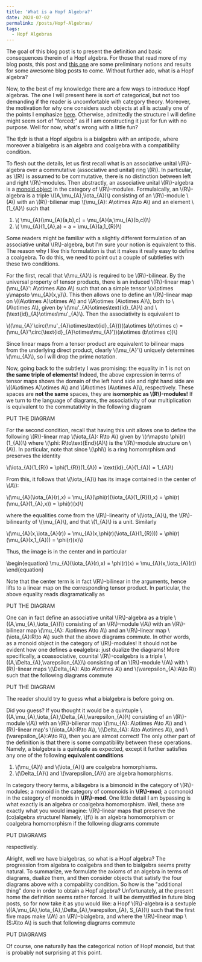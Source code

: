 ```yaml
---
title: 'What is a Hopf Algebra?'
date: 2020-07-02
permalink: /posts/Hopf-Algebras/
tags:
  - Hopf Algebras
---
```


The goal of this blog post is to present the definition and basic consequences therein of a Hopf algebra. For those that read more of my blog posts, this post and [this one](https://almosttrivial.github.io/posts/Tensor-Categories/) are some preliminary notions and results for some awesome blog posts to come. Without further ado, what is a Hopf algebra?

Now, to the best of my knowledge there are a few ways to introduce Hopf algebras. The one I will present here is sort of categorical, but not too demanding if the reader is uncomfortable with category theory. Moreover, the motivation for why one considers such objects at all is actually one of the points I emphasize [here](https://almosttrivial.github.io/posts/Hopf-Algebras-and-Tensor-Categories-a-love-story/). Otherwise, admittedly the structure I will define might seem sort of "forced;" as if I am constructing it just for fun with no purpose. Well for now, what's wrong with a little fun?

The tl;dr is that a Hopf algebra is a bialgebra with an antipode, where moreover a bialgebra is an algebra and coalgebra with a compatibility condition.

To flesh out the details, let us first recall what is an associative unital \\(R\\)-algebra over a commutative (associative and unital) ring \\(R\\). In particular, as \\(R\\) is assumed to be commutative, there is no distinction between left and right \\(R\\)-modules. Then abstractly, an associative unital \\(R\\)-algebra is a [monoid object](https://almosttrivial.github.io/posts/OnMonoidAndModuleObjects/) in the category of \\(R\\)-modules. Formulaically, an \\(R\\)-algebra is a triple \\((A,\mu\_{A},\iota\_{A})\\) consisting of an \\(R\\)-module \\(A\\) with an \\(R\\)-bilienar map \\(\mu\_{A}: A\otimes A\to A\\) and an element \\(1\_{A}\\) such that

1. \\( \mu\_{A}(\mu_{A}(a,b),c) = \mu\_{A}(a,\mu\_{A}(b,c))\\)
2. \\( \mu\_{A}(1\_{A},a) = a = \mu\_{A}(a,1\_{R})\\)

Some readers might be familiar with a slightly different formulation of an associative unital \\(R\\)-algebra, but I'm sure your notion is equivalent to this. The reason why I like this formulation is that it makes it really easy to define a coalgebra. To do this, we need to point out a couple of subtleties with these two conditions.

For the first, recall that \\(\mu_{A}\\) is required to be \\(R\\)-bilinear. By the universal property of tensor products, there is an induced \\(R\\)-linear map \\(\mu\_{A}': A\otimes A\to A\\) such that on a simple tensor \\(x\otimes y\mapsto \mu\_{A}(x,y)\\). This then allows one to define an \\(R\\)-linear map on \\((A\otimes A)\otimes A\\) and \\(A\otimes (A\otimes A)\\), both to \\(A\otimes A\\), given by \\(\mu'\_{A}\otimes\text{id}\_{A}\\) and \\(\text{id}\_{A}\otimes\mu'\_{A}\\). Then the associativity is equivalent to

\\((\mu\_{A}'\circ(\mu'\_{A}\otimes\text{id}\_{A}))((a\otimes b)\otimes c) = (\mu\_{A}'\circ(\text{id}\_{A}\otimes\mu\_{A}'))(a\otimes (b\otimes c))\\)

Since linear maps from a tensor product are equivalent to bilinear maps from the underlying direct product, clearly \\(\mu\_{A}'\\) uniquely determines \\(\mu\_{A}\\), so I will drop the prime notation. 

Now, going back to the subtlety I was promising: the equality in 1 is not on **the same triple of elements!** Indeed, the above expression in terms of tensor maps shows the domain of the left hand side and right hand side are \\((A\otimes A)\otimes A\\) and \\(A\otimes (A\otimes A)\\), respectively. These spaces are **not the same** spaces, they are **isomorphic as \\(R\\)-modules!** If we turn to the language of diagrams, the associativity of our multiplication is equivalent to the commutativity in the following diagram

PUT THE DIAGRAM

For the second condition, recall that having this unit allows one to define the following \\(R\\)-linear map \\(\iota\_{A}: R\to A\\) given by \\(r\mapsto \phi(r)(1\_{A})\\) where \\(\phi: R\to\text{End}(A)\\) is the \\(R\\)-module structure on \\(A\\). In particular, note that since \\(\phi\\) is a ring homomrphism and preserves the identity

\\(\iota\_{A}(1\_{R}) = \phi(1\_{R})(1\_{A}) = \text{id}\_{A}(1\_{A}) = 1\_{A}\\)

From this, it follows that \\(\iota\_{A}\\) has its image contained in the center of \\(A\\):

\\(\mu\_{A}(\iota\_{A}(r),x) = \mu\_{A}(\phi(r)(\iota\_{A}(1\_{R})),x) = \phi(r)(\mu\_{A}(1\_{A},x)) = \phi(r)(x)\\)

where the equalities come from the \\(R\\)-linearity of \\(\iota\_{A}\\), the \\(R\\)-bilinearity of \\(\mu\_{A}\\), and that \\(1\_{A}\\) is a unit. Similarly

\\(\mu\_{A}(x,\iota\_{A}(r)) = \mu\_{A}(x,\phi(r)(\iota\_{A}(1\_{R}))) = \phi(r)(\mu\_{A}(x,1\_{A})) = \phi(r)(x)\\)

Thus, the image is in the center and in particular

\begin{equation}
\mu_{A}(\iota_{A}(r),x) = \phi(r)(x) = \mu_{A}(x,\iota_{A}(r))
\end{equation}

Note that the center term is in fact \\(R\\)-bilinear in the arguments, hence lifts to a linear map on the corresponding tensor product. In particular, the above equality reads diagramatically as

PUT THE DIAGRAM

One can in fact define an associative unital \\(R\\)-algebra as a triple \\((A,\mu\_{A},\iota\_{A})\\) consisting of an \\(R\\)-module \\(A\\) with an \\(R\\)-bilinear map \\(\mu\_{A}: A\otimes A\to A\\) and an \\(R\\)-linear map \\(\iota\_{A}:R\to A\\) such that the above diagrams commute. In other words, as a monoid object in the category of \\(R\\)-modules! It should not be evident how one defines a **co**algebra: just dualize the diagrams! More specifically, a coassociative, counital \\(R\\)-coalgebra is a triple \\((A,\Delta\_{A},\varepsilon\_{A})\\) consisting of an \\(R\\)-module \\(A\\) with \\(R\\)-linear maps \\(\Delta\_{A}: A\to A\otimes A\\) and \\(\varepsilon\_{A}:A\to R\\) such that the following diagrams commute

PUT THE DIAGRAM

The reader should try to guess what a bialgebra is before going on.

Did you guess? If you thought it would be a quintuple  \\((A,\mu\_{A},\iota\_{A},\Delta\_{A},\varepsilon\_{A})\\) consisting of an \\(R\\)-module \\(A\\) with an \\(R\\)-bilienar map \\(\mu\_{A}: A\otimes A\to A\\) and \\(R\\)-linear map's \\(\iota\_{A}:R\to A\\), \\(\Delta\_{A}: A\to A\otimes A\\), and  \\(\varepsilon\_{A}:A\to R\\), then you are almost correct! The only other part of the definition is that there is some compatibility between these operations. Namely, a bialgebra is a quintuple as expected, except it further satisfies any one of the following **equivalent conditions**

1. \\(\mu\_{A}\\) and \\(\iota\_{A}\\) are coalgebra homorphisms.
2. \\(\Delta\_{A}\\) and \\(\varepsilon\_{A}\\) are algebra homorphisms.

In category theory terms, a bilagebra is a bimonoid in the category of \\(R\\)-modules; a monoid in the category of comonoids in **\\(R\\)-mod**; a comonoid in the category of monoids in **\\(R\\)-mod**. One little detail I am bypassing is what exactly is an algebra or coalgebra homomorphism. Well, these are exactly what you would imagine: \\(R\\)-linear maps that preserve the (co)algebra structure! Namely, \\(f\\) is an algebra homomorphism or coalgebra homomorphism if the following diagrams commute

PUT DIAGRAMS

respectively. 

Alright, well we have bialgebras, so what is a Hopf algebra? The progression from algebra to coalgebra and then to bialgebra seems pretty natural. To summarize, we formulate the axioms of an algebra in terms of diagrams, dualize them, and then consider objects that satisfy the four diagrams above with a compability condition. So how is the "additional thing" done in order to obtain a Hopf algebra? Unfortunately, at the present home the definition seems rather forced. It will be demystified in future blog posts, so for now take it as you would like: a Hopf \\(R\\)-algebra is a sextuple \\((A,\mu\_{A},\iota\_{A},\Delta\_{A},\varepsilon\_{A}, S\_{A})\\) such that the first five maps make \\(A\\) an \\(R\\)-bialgebra, and where the \\(R\\)-linear map \\(S:A\to A\\) is such that following diagrams commute

PUT DIAGRAMS

Of course, one naturally has the categorical notion of Hopf monoid, but that is probably not surprising at this point.
